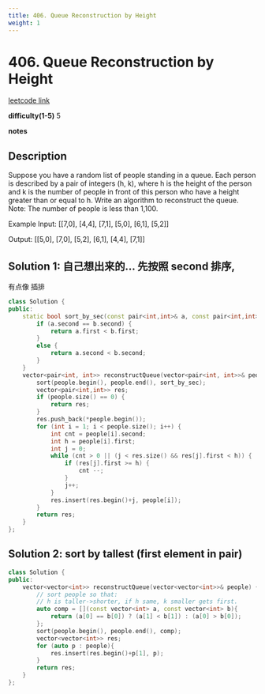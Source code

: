 ```yaml
---
title: 406. Queue Reconstruction by Height
weight: 1
---
```

# 406. Queue Reconstruction by Height
[leetcode link](https://leetcode.com/problems/queue-reconstruction-by-height/)

**difficulty(1-5)** 
5

**notes**   

## Description
Suppose you have a random list of people standing in a queue. Each person is described by a pair of integers (h, k), where h is the height of the person and k is the number of people in front of this person who have a height greater than or equal to h. Write an algorithm to reconstruct the queue.
Note:
The number of people is less than 1,100.

Example
Input:
[[7,0], [4,4], [7,1], [5,0], [6,1], [5,2]]

Output:
[[5,0], [7,0], [5,2], [6,1], [4,4], [7,1]]

## Solution 1: 自己想出来的... 先按照 second 排序,
有点像 插排
```c++
class Solution {
public:
    static bool sort_by_sec(const pair<int,int>& a, const pair<int,int>& b) {
        if (a.second == b.second) {
            return a.first < b.first;
        }
        else {
            return a.second < b.second;
        }
    }
    vector<pair<int, int>> reconstructQueue(vector<pair<int, int>>& people) {
        sort(people.begin(), people.end(), sort_by_sec);
        vector<pair<int,int>> res;
        if (people.size() == 0) {
            return res;
        }
        res.push_back(*people.begin());
        for (int i = 1; i < people.size(); i++) {
            int cnt = people[i].second;
            int h = people[i].first;
            int j = 0;
            while (cnt > 0 || (j < res.size() && res[j].first < h)) {
                if (res[j].first >= h) {
                    cnt --;
                }
                j++;
            }
            res.insert(res.begin()+j, people[i]);
        }
        return res;
    }
};
```

## Solution 2: sort by tallest (first element in pair) 
```c++
class Solution {
public:
    vector<vector<int>> reconstructQueue(vector<vector<int>>& people) {
        // sort people so that:
        // h is taller->shorter, if h same, k smaller gets first.
        auto comp = [](const vector<int> a, const vector<int> b){
            return (a[0] == b[0]) ? (a[1] < b[1]) : (a[0] > b[0]);
        };
        sort(people.begin(), people.end(), comp);
        vector<vector<int>> res;
        for (auto p : people){
            res.insert(res.begin()+p[1], p);
        }
        return res;
    }
};
```